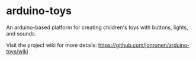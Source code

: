arduino-toys
============

An arduino-based platform for creating children's toys with buttons, lights, and sounds.

Visit the project wiki for more details:
https://github.com/jonronen/arduino-toys/wiki
